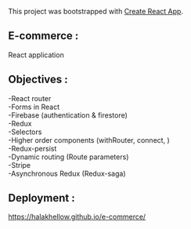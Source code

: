 This project was bootstrapped with [Create React App](https://github.com/facebook/create-react-app).
## E-commerce :
 React application 
## Objectives :
 -React router  
 -Forms in React  
 -Firebase (authentication & firestore)  
 -Redux  
 -Selectors  
 -Higher order components (withRouter, connect, )  
 -Redux-persist  
 -Dynamic routing (Route parameters)  
 -Stripe  
 -Asynchronous Redux (Redux-saga)
## Deployment : 
 https://halakhellow.github.io/e-commerce/


